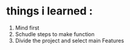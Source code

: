 # things i learned :
  1. Mind first 
  2. Schudle steps to make function
  3. Divide the project and select main Features